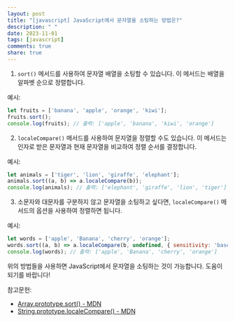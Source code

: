 ```yaml
---
layout: post
title: "[javascript] JavaScript에서 문자열을 소팅하는 방법은?"
description: " "
date: 2023-11-01
tags: [javascript]
comments: true
share: true
---
```


1. `sort()` 메서드를 사용하여 문자열 배열을 소팅할 수 있습니다. 이 메서드는 배열을 알파벳 순으로 정렬합니다.

예시:

```javascript
let fruits = ['banana', 'apple', 'orange', 'kiwi'];
fruits.sort();
console.log(fruits); // 출력: ['apple', 'banana', 'kiwi', 'orange']
```

2. `localeCompare()` 메서드를 사용하여 문자열을 정렬할 수도 있습니다. 이 메서드는 인자로 받은 문자열과 현재 문자열을 비교하여 정렬 순서를 결정합니다.

예시:

```javascript
let animals = ['tiger', 'lion', 'giraffe', 'elephant'];
animals.sort((a, b) => a.localeCompare(b));
console.log(animals); // 출력: ['elephant', 'giraffe', 'lion', 'tiger']
```

3. 소문자와 대문자를 구분하지 않고 문자열을 소팅하고 싶다면, `localeCompare()` 메서드의 옵션을 사용하여 정렬하면 됩니다.

예시:

```javascript
let words = ['apple', 'Banana', 'cherry', 'orange'];
words.sort((a, b) => a.localeCompare(b, undefined, { sensitivity: 'base' }));
console.log(words); // 출력: ['apple', 'Banana', 'cherry', 'orange']
```

위의 방법들을 사용하면 JavaScript에서 문자열을 소팅하는 것이 가능합니다. 도움이 되기를 바랍니다!

참고문헌:
- [Array.prototype.sort() - MDN](https://developer.mozilla.org/en-US/docs/Web/JavaScript/Reference/Global_Objects/Array/sort)
- [String.prototype.localeCompare() - MDN](https://developer.mozilla.org/en-US/docs/Web/JavaScript/Reference/Global_Objects/String/localeCompare)